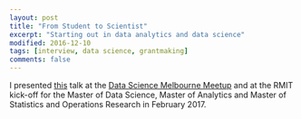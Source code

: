 ```yaml
---
layout: post
title: "From Student to Scientist"
excerpt: "Starting out in data analytics and data science"
modified: 2016-12-10
tags: [interview, data science, grantmaking]
comments: false
---
```


I presented [this](https://drive.google.com/open?id=1VJO185a27uT4ncTZCHCRQ79wcoBWCJwtDRzILSA6OUk) talk at the [Data Science Melbourne Meetup](https://www.meetup.com/en-AU/Data-Science-Melbourne/events/236327550/) and at the RMIT kick-off for the Master of Data Science, Master of Analytics and Master of Statistics and Operations Research in February 2017.
